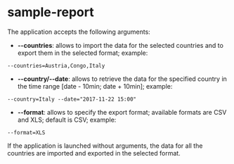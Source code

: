 # sample-report

The application accepts the following arguments:
  * **--countries**: allows to import the data for the selected countries and to export them in the selected format; example:
~~~
--countries=Austria,Congo,Italy
~~~
  * **--country/--date**: allows to retrieve the data for the specified country in the time range [date - 10min; date + 10min]; example:
~~~
--country=Italy --date="2017-11-22 15:00"
~~~
  * **--format**: allows to specify the export format; available formats are CSV and XLS; default is CSV; example:
~~~
--format=XLS
~~~
If the application is launched without arguments, the data for all the countries are imported and exported in the selected format.